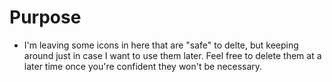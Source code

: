 # Purpose

- I'm leaving some icons in here that are "safe" to delte, but keeping around just in case I want to use them later. Feel free to delete them at a later time once you're confident they won't be necessary.

